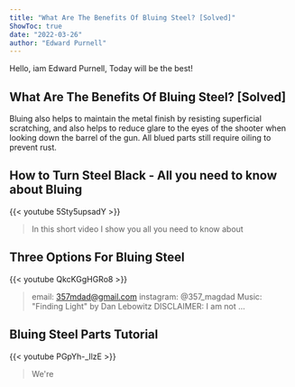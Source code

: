 ```yaml
---
title: "What Are The Benefits Of Bluing Steel? [Solved]"
ShowToc: true 
date: "2022-03-26"
author: "Edward Purnell" 
---
```


Hello, iam Edward Purnell, Today will be the best!
## What Are The Benefits Of Bluing Steel? [Solved]
Bluing also helps to maintain the metal finish by resisting superficial scratching, and also helps to reduce glare to the eyes of the shooter when looking down the barrel of the gun. All blued parts still require oiling to prevent rust.

## How to Turn Steel Black - All you need to know about Bluing
{{< youtube 5Sty5upsadY >}}
>In this short video I show you all you need to know about 

## Three Options For Bluing Steel
{{< youtube QkcKGgHGRo8 >}}
>email: 357mdad@gmail.com instagram: @357_magdad Music: "Finding Light" by Dan Lebowitz DISCLAIMER: I am not ...

## Bluing Steel Parts Tutorial
{{< youtube PGpYh-_llzE >}}
>We're 

